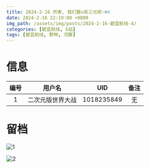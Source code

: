 ```yaml
---
title: 2024-2-16 厉害, 我们豚u有三光呢~#4
date: 2024-2-16 22:19:00 +0800
img_path: /assets/img/posts/2024-2-16-碧蓝航线-4/
categories: [碧蓝航线, b站]
tags: [碧蓝航线, 野种, 河豚]
---
```


# 信息

| 编号 |      用户名      |    UID     | 备注 |
| :--: | :--------------: | :--------: | :--: |
|  1   | 二次元版世界大战 | 1018235849 |  无  |

# 留档

![1](1.jpg)

![2](2.jpg)